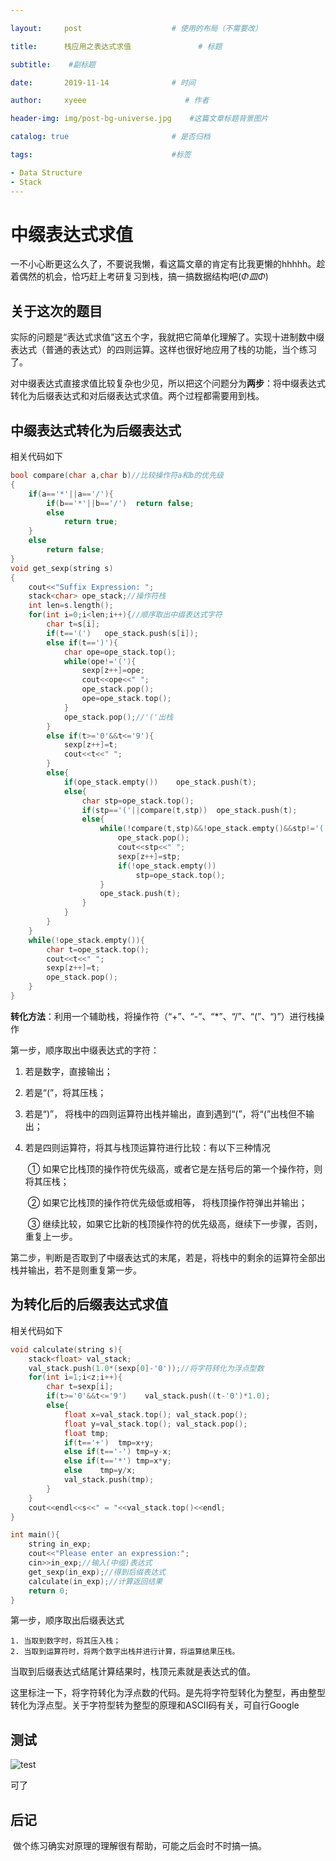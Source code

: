 ```yaml
---

layout:     post                    # 使用的布局（不需要改） 

title:      栈应用之表达式求值               # 标题  

subtitle:    #副标题 

date:       2019-11-14              # 时间 

author:     xyeee                      # 作者 

header-img: img/post-bg-universe.jpg    #这篇文章标题背景图片 

catalog: true                       # 是否归档 

tags:                               #标签     

- Data Structure
- Stack
---
```

# 中缀表达式求值

一不小心断更这么久了，不要说我懒，看这篇文章的肯定有比我更懒的hhhhh。趁着偶然的机会，恰巧赶上考研复习到栈，搞一搞数据结构吧(*Φ皿Φ*)

## 关于这次的题目

​		实际的问题是“表达式求值”这五个字，我就把它简单化理解了。实现十进制数中缀表达式（普通的表达式）的四则运算。这样也很好地应用了栈的功能，当个练习了。

​		对中缀表达式直接求值比较复杂也少见，所以把这个问题分为**两步**：将中缀表达式转化为后缀表达式和对后缀表达式求值。两个过程都需要用到栈。



## 中缀表达式转化为后缀表达式

相关代码如下

```c++
bool compare(char a,char b)//比较操作符a和b的优先级
{
    if(a=='*'||a=='/'){
        if(b=='*'||b=='/')  return false;
        else
            return true;
    }
    else
        return false;
}
void get_sexp(string s)
{
    cout<<"Suffix Expression: ";
    stack<char> ope_stack;//操作符栈
    int len=s.length();
    for(int i=0;i<len;i++){//顺序取出中缀表达式字符
        char t=s[i];
        if(t=='(')   ope_stack.push(s[i]);
        else if(t==')'){
            char ope=ope_stack.top();
            while(ope!='('){
                sexp[z++]=ope;
                cout<<ope<<" ";
                ope_stack.pop();
                ope=ope_stack.top();
            }
            ope_stack.pop();//'('出栈
        }
        else if(t>='0'&&t<='9'){
            sexp[z++]=t;
            cout<<t<<" ";
        }
        else{
            if(ope_stack.empty())    ope_stack.push(t);
            else{
                char stp=ope_stack.top();
                if(stp=='('||compare(t,stp))  ope_stack.push(t);
                else{                                       
                    while(!compare(t,stp)&&!ope_stack.empty()&&stp!='('){
                        ope_stack.pop();
                        cout<<stp<<" ";
                        sexp[z++]=stp;
                        if(!ope_stack.empty())
                            stp=ope_stack.top();
                    }
                    ope_stack.push(t);
                }
            }
        }
    }
    while(!ope_stack.empty()){
        char t=ope_stack.top();
        cout<<t<<" ";
        sexp[z++]=t;
        ope_stack.pop();
    }
}
```

**转化方法**：利用一个辅助栈，将操作符（“+”、“-”、“*”、“/”、“(”、“)”）进行栈操作

第一步，顺序取出中缀表达式的字符：

1. 若是数字，直接输出；

2. 若是“(”，将其压栈；

3. 若是“)”， 将栈中的四则运算符出栈并输出，直到遇到“(”，将“(”出栈但不输出；

4. 若是四则运算符，将其与栈顶运算符进行比较：有以下三种情况

   ​	① 如果它比栈顶的操作符优先级高，或者它是左括号后的第一个操作符，则将其压栈；

   ​	② 如果它比栈顶的操作符优先级低或相等， 将栈顶操作符弹出并输出；

   ​	③ 继续比较，如果它比新的栈顶操作符的优先级高，继续下一步骤，否则，重复上一步。

第二步，判断是否取到了中缀表达式的末尾，若是，将栈中的剩余的运算符全部出栈并输出，若不是则重复第一步。



## 为转化后的后缀表达式求值

相关代码如下

```c++
void calculate(string s){
    stack<float> val_stack;
    val_stack.push(1.0*(sexp[0]-'0'));//将字符转化为浮点型数
    for(int i=1;i<z;i++){
        char t=sexp[i];
        if(t>='0'&&t<='9')    val_stack.push((t-'0')*1.0);
        else{
            float x=val_stack.top(); val_stack.pop();
            float y=val_stack.top(); val_stack.pop();
            float tmp;
            if(t=='+')  tmp=x+y;
            else if(t=='-') tmp=y-x;
            else if(t=='*') tmp=x*y;
            else    tmp=y/x;
            val_stack.push(tmp);
        }
    }
    cout<<endl<<s<<" = "<<val_stack.top()<<endl;
}

int main(){
    string in_exp;
    cout<<"Please enter an expression:";
    cin>>in_exp;//输入(中缀)表达式
    get_sexp(in_exp);//得到后缀表达式
    calculate(in_exp);//计算返回结果
    return 0;
}
```

第一步，顺序取出后缀表达式

	1. 当取到数字时，将其压入栈；
 	2. 当取到运算符时，将两个数字出栈并进行计算，将运算结果压栈。

当取到后缀表达式结尾计算结果时，栈顶元素就是表达式的值。

这里标注一下，将字符转化为浮点数的代码。是先将字符型转化为整型，再由整型转化为浮点型。关于字符型转为整型的原理和ASCII码有关，可自行Google

## 测试

![test](https://i.loli.net/2019/11/14/zRXFcgdSm6on8eY.png)



可了

## 后记

​		做个练习确实对原理的理解很有帮助，可能之后会时不时搞一搞。